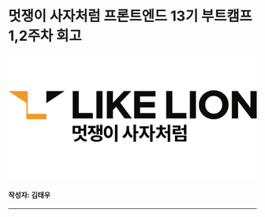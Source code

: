 # 멋쟁이 사자처럼 프론트엔드 13기 부트캠프 1,2주차 회고

![likelion bootcamp image](/src/assets/images/likelion.png "likelion")

#### 작성자: 김태우

<hr>
